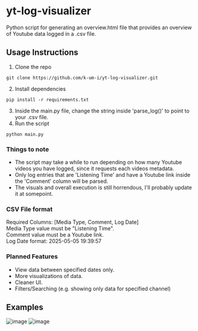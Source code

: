 # yt-log-visualizer
Python script for generating an overview.html file that provides an overview of Youtube data logged in a .csv file.

## Usage Instructions
1. Clone the repo
```
git clone https://github.com/k-um-i/yt-log-visualizer.git
```
2. Install dependencies
```
pip install -r requirements.txt
```
3. Inside the main.py file, change the string inside 'parse_log()' to point to your .csv file.
4. Run the script
```
python main.py
```

### Things to note
- The script may take a while to run depending on how many Youtube videos you have logged, since it requests each videos metadata.
- Only log entries that are 'Listening Time' and have a Youtube link inside the 'Comment' column will be parsed.
- The visuals and overall execution is still horrendous, I'll probably update it at somepoint.

### CSV File format
Required Columns: [Media Type, Comment, Log Date] \
Media Type value must be "Listening Time". \
Comment value must be a Youtube link. \
Log Date format: 2025-05-05 19:39:57

### Planned Features
- View data between specified dates only.
- More visualizations of data.
- Cleaner UI.
- Filters/Searching (e.g. showing only data for specified channel)

## Examples
![image](https://github.com/user-attachments/assets/68054e91-5fed-4585-bae5-a4690ac8df59)
![image](https://github.com/user-attachments/assets/58adc059-4a0d-4dd2-ab06-0113a208e981)

